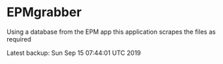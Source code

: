 # EPMgrabber
Using a database from the EPM app this application scrapes the files as required


Latest backup: Sun Sep 15 07:44:01 UTC 2019
